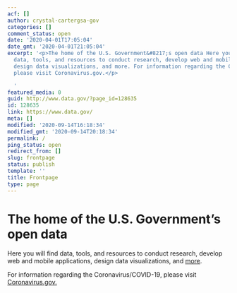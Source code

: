 ```yaml
---
acf: []
author: crystal-cartergsa-gov
categories: []
comment_status: open
date: '2020-04-01T17:05:04'
date_gmt: '2020-04-01T21:05:04'
excerpt: '<p>The home of the U.S. Government&#8217;s open data Here you will find
  data, tools, and resources to conduct research, develop web and mobile applications,
  design data visualizations, and more. For information regarding the Coronavirus/COVID-19,
  please visit Coronavirus.gov.</p>

  '
featured_media: 0
guid: http://www.data.gov/?page_id=128635
id: 128635
link: https://www.data.gov/
meta: []
modified: '2020-09-14T16:18:34'
modified_gmt: '2020-09-14T20:18:34'
permalink: /
ping_status: open
redirect_from: []
slug: frontpage
status: publish
template: ''
title: Frontpage
type: page
---
```

The home of the U.S. Government’s open data
===========================================


Here you will find data, tools, and resources to conduct research, develop web and mobile applications, design data visualizations, and [more](/about).


For information regarding the Coronavirus/COVID-19, please visit [Coronavirus.gov.](https://www.coronavirus.gov/)


